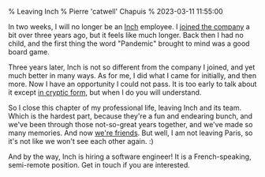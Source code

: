 % Leaving Inch
% Pierre 'catwell' Chapuis
% 2023-03-11 11:55:00

<!--@
  description = "After three years, I am leaving Inch."
-->

In two weeks, I will no longer be an [Inch](https://inch.fr) employee. I [joined the company](https://blog.separateconcerns.com/2020-12-16-personal-news.html#joining-inch) a bit over three years ago, but it feels like much longer. Back then I had no child, and the first thing the word "Pandemic" brought to mind was a good board game.

Three years later, Inch is not so different from the company I joined, and yet much better in many ways. As for me, I did what I came for initially, and then more. Now I have an opportunity I could not pass. It is too early to talk about it except [in cryptic form](https://framapiaf.org/@catwell/109904487542868111), but when I do you will understand.

So I close this chapter of my professional life, leaving Inch and its team. Which is the hardest part, because they're a fun and endearing bunch, and we've been through those not-so-great years together, and we've made so many memories. And now [we're friends](https://blog.separateconcerns.com/2023-03-02-thoughts-5.html#using-the-word-we). But well, I am not leaving Paris, so it's not like we won't see each other again. :)

And by the way, Inch is hiring a software engineer! It is a French-speaking, semi-remote position. Get in touch if you are interested.
